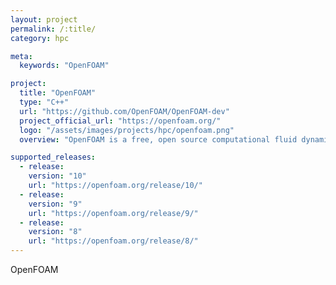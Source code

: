 ```yaml
---
layout: project
permalink: /:title/
category: hpc

meta:
  keywords: "OpenFOAM"

project:
  title: "OpenFOAM"
  type: "C++"
  url: "https://github.com/OpenFOAM/OpenFOAM-dev"
  project_official_url: "https://openfoam.org/"
  logo: "/assets/images/projects/hpc/openfoam.png"
  overview: "OpenFOAM is a free, open source computational fluid dynamics (CFD) software package released by the OpenFOAM Foundation. It has a large user base across most areas of engineering and science, from both commercial and academic organisations. OpenFOAM has an extensive range of features to solve anything from complex fluid flows involving chemical reactions, turbulence and heat transfer, to solid dynamics and electromagnetics."

supported_releases:
  - release:
    version: "10"
    url: "https://openfoam.org/release/10/"
  - release:
    version: "9"
    url: "https://openfoam.org/release/9/"
  - release:
    version: "8"
    url: "https://openfoam.org/release/8/"
---
```


<p>OpenFOAM</p>
